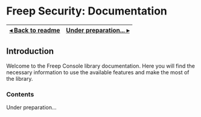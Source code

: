 # Freep Security: Documentation

[◂ Back to readme](../../readme.md) | [Under preparation... ▸](index.md)
-- | --

## Introduction

Welcome to the Freep Console library documentation. Here you will find the necessary information to use the available features and make the most of the library.

### Contents

Under preparation...
